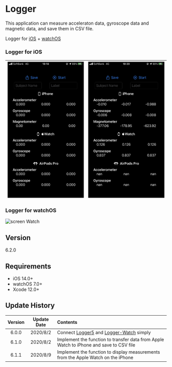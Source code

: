 #  Logger

This application can measure acceleraton data, gyroscope data and magnetic data, and save them in CSV file.

Logger for [iOS](https://github.com/Shakshi3104/Logger5) + [watchOS](https://github.com/Shakshi3104/Logger-Watch)

### Logger for iOS
![screen Phone](materials/IMG_4301.PNG)|![screen Phone](materials/IMG_4302.PNG)
:-:|:-:

### Logger for watchOS
![screen Watch](materials/IMG_4157.PNG)

## Version

6.2.0

## Requirements
- iOS 14.0+
- watchOS 7.0+
- Xcode 12.0+


## Update History

|Version|Update Date|Contents|
|:----:|:-------------:|:---------|
|6.0.0|2020/8/2| Connect [Logger5](https://github.com/Shakshi3104/Logger5) and [Logger-Watch](https://github.com/Shakshi3104/Logger-Watch) simply |
|6.1.0|2020/8/2| Implement the function to transfer data from Apple Watch to iPhone and save to CSV file |
|6.1.1|2020/8/9| Implement the function to display measurements from the Apple Watch on the iPhone |
